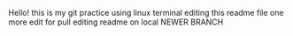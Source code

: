 Hello! this is my git practice using linux terminal
editing this readme file
one more edit for pull
editing readme on local
NEWER BRANCH